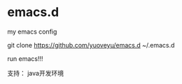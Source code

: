 # emacs.d
my emacs config

git clone https://github.com/yuoveyu/emacs.d ~/.emacs.d

run emacs!!!

支持：
java开发环境

